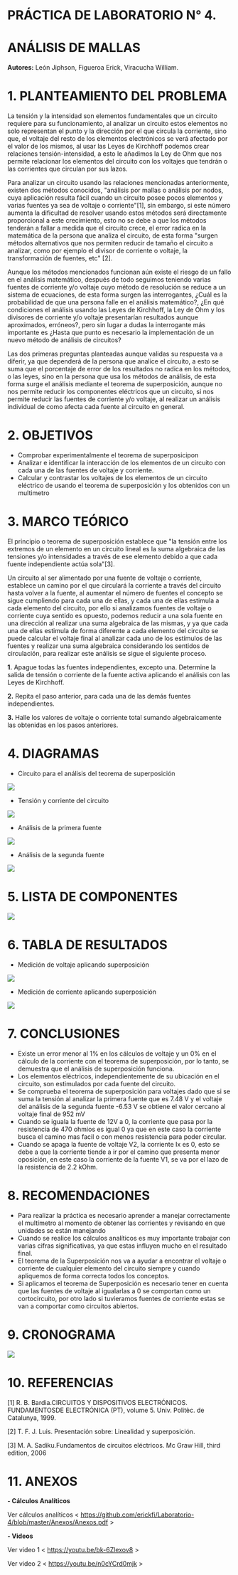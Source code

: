 # PRÁCTICA DE LABORATORIO N° 4.

# ANÁLISIS DE MALLAS

**Autores:** León Jiphson, Figueroa Erick, Viracucha William.

# 1. PLANTEAMIENTO DEL PROBLEMA

La tensión y la intensidad son elementos fundamentales que un circuito requiere para su funcionamiento, al analizar un circuito estos elementos no solo representan el punto y la dirección por el que circula la corriente, sino que, el voltaje del resto de los elementos electrónicos se verá afectado por el valor de los mismos, al usar las Leyes de Kirchhoff podemos crear relaciones tensión-intensidad, a esto le añadimos la Ley de Ohm que nos permite relacionar los elementos del circuito con los voltajes que tendrán o las corrientes que circulan por sus lazos.

Para analizar un circuito usando las relaciones mencionadas anteriormente, existen dos métodos conocidos, "análisis por mallas o análisis por nodos, cuya aplicación resulta fácil cuando un circuito posee pocos elementos y varias fuentes ya sea de voltaje o corriente"[1], sin embargo, si este número aumenta la dificultad de resolver usando estos métodos será directamente proporcional a este crecimiento, esto no se debe a que los métodos tenderán a fallar a medida que el circuito crece, el error radica en la matemática de la persona que analiza el circuito, de esta forma "surgen métodos alternativos que nos permiten reducir de tamaño el circuito a analizar, como por ejemplo el divisor de corriente o voltaje, la transformación de fuentes, etc" [2].

Aunque los métodos mencionados funcionan aún existe el riesgo de un fallo en el análisis matemático, después de todo seguimos teniendo varias fuentes de corriente y/o voltaje cuyo método de resolución se reduce a un sistema de ecuaciones, de esta forma surgen las interrogantes, ¿Cuál es la probabilidad de que una persona falle en el análisis matemático?, ¿En qué condiciones el análisis usando las Leyes de Kirchhoff, la Ley de Ohm y los divisores de corriente y/o voltaje presentarían resultados aunque aproximados, erróneos?, pero sin lugar a dudas la interrogante más importante es ¿Hasta que punto es necesario la implementación de un nuevo método de análisis de circuitos?

Las dos primeras preguntas planteadas aunque validas su respuesta va a diferir, ya que dependerá de la persona que analice el circuito, a esto se suma que el porcentaje de error de los resultados no radica en los métodos, o las leyes, sino en la persona que usa los métodos de análisis, de esta forma surge el análisis mediante el teorema de superposición, aunque no nos permite reducir los componentes eléctricos que un circuito, si nos permite reducir las fuentes de corriente y/o voltaje, al realizar un análisis individual de como afecta cada fuente al circuito en general.



# 2. OBJETIVOS

- Comprobar experimentalmente el teorema de superposicipon 
- Analizar e identificar la interacción de los elementos de un circuito con cada una de las fuentes de voltaje y corriente.
- Calcular y contrastar los voltajes de los elementos de un circuito eléctrico de usando el teorema de superposición y los obtenidos con un multimetro

# 3. MARCO TEÓRICO

El principio o teorema de superposición establece que "la tensión entre los extremos de un elemento en un circuito lineal es la suma algebraica de las tensiones y/o intensidades a través de ese elemento debido a que cada fuente independiente actúa sola"[3].

Un circuito al ser alimentado por una fuente de voltaje o corriente, establece un camino por el que circulará la corriente a través del circuito hasta volver a la fuente, al aumentar el número de fuentes el concepto se sigue cumpliendo para cada una de ellas, y cada una de ellas estimula a cada elemento del circuito, por ello si analizamos fuentes de voltaje o corriente cuya sentido es opuesto, podemos reducir a una sola fuente en una dirección al realizar una suma algebraica de las mismas, y ya que cada una de ellas estimula de forma diferente a cada elemento del circuito se puede calcular el voltaje final al analizar cada uno de los estímulos de las fuentes y realizar una suma algebraica considerando los sentidos de circulación, para realizar este análisis se sigue el siguiente proceso.

**1.**	Apague todas las fuentes independientes, excepto una. Determine la salida de tensión o corriente de la fuente activa aplicando el análisis con las Leyes de Kirchhoff.

**2.**	Repita el paso anterior, para cada una de las demás fuentes independientes.

**3.**	Halle los valores de voltaje o corriente total sumando algebraicamente las obtenidas en los pasos anteriores.

# 4. DIAGRAMAS

- Circuito para el análisis del teorema de superposición

![](https://github.com/erickfi/Laboratorio-4/blob/master/img/diagrama-4.PNG)

- Tensión y corriente del circuito 

![](https://github.com/erickfi/Laboratorio-4/blob/master/img/Thinker%204.1.png)

- Análisis de la primera fuente

![](https://github.com/erickfi/Laboratorio-4/blob/master/img/Thinker%204.2.png)

- Análisis de la segunda fuente

![](https://github.com/erickfi/Laboratorio-4/blob/master/img/thinker%204.3.png)

# 5. LISTA DE COMPONENTES

![](https://github.com/erickfi/Laboratorio-4/blob/master/img/materiales-4.PNG)

# 6. TABLA DE RESULTADOS

- Medición de voltaje aplicando superposición

![](https://github.com/erickfi/Laboratorio-4/blob/master/img/Tabla%20de%20voltajes.PNG)

- Medición de corriente aplicando superposición

![](https://github.com/erickfi/Laboratorio-4/blob/master/img/Tabla%20corrientes.PNG)

# 7. CONCLUSIONES
- Existe un error menor al 1% en los cálculos de voltaje y un 0% en el cálculo de la corriente con el teorema de superposición, por lo tanto, se demuestra que el análisis de superposición funciona.
- Los elementos eléctricos, independientemente de su ubicación en el circuito, son estimulados por cada fuente del circuito.
- Se comprueba el teorema de superposición para voltajes  dado que si se suma la tensión al analizar la primera fuente que es  7.48  V y el voltaje del análisis de la segunda fuente -6.53 V se obtiene el  valor cercano al voltaje final de 952 mV
- Cuando se iguala la fuente de 12V a 0, la corriente que pasa por la resistencia de 470 ohmios es igual 0 ya que en este caso la corriente busca el camino mas facil o con menos resistencia para poder circular.
- Cuando se apaga la fuente de voltaje V2, la corriente Ix es 0, esto se debe a que la corriente tiende a ir por el camino que presenta menor oposición, en este caso la corriente de la fuente V1, se va por el lazo de la resistencia de 2.2 kOhm.

# 8. RECOMENDACIONES

- Para realizar la práctica es necesario aprender a manejar correctamente el multímetro al momento de obtener las corrientes y revisando en que unidades se están manejando
- Cuando se realice los cálculos analíticos es muy importante trabajar con varias cifras significativas, ya que estas influyen mucho en el resultado final.
- El teorema de la Superposición nos va a ayudar a encontrar el voltaje o corriente de cualquier elemento del circuito siempre y cuando apliquemos de forma correcta todos los conceptos. 
- Si aplicamos el teorema de Superposición es necesario tener en cuenta que las fuentes de voltaje al igualarlas a 0 se comportan como un cortocircuito, por otro lado si tuvieramos fuentes de corriente estas se van a comportar como circuitos abiertos.


# 9. CRONOGRAMA 

![](img/cronograma-practica-4.PNG)

# 10. REFERENCIAS

[1] R. B. Bardia.CIRCUITOS Y DISPOSITIVOS ELECTRÓNICOS. FUNDAMENTOSDE ELECTRÓNICA (PT), volume 5. Univ. Politèc. de Catalunya, 1999.

[2] T. F. J. Luis. Presentación sobre: Linealidad y superposición.

[3] M. A. Sadiku.Fundamentos de circuitos eléctricos. Mc Graw Hill, third edition, 2006

# 11. ANEXOS
**- Cálculos Analíticos**

Ver cálculos analíticos < https://github.com/erickfi/Laboratorio-4/blob/master/Anexos/Anexos.pdf >

**- Videos**

Ver video 1 < https://youtu.be/bk-6Zlexov8 >

Ver video 2 < https://youtu.be/n0cYCrd0mjk >
